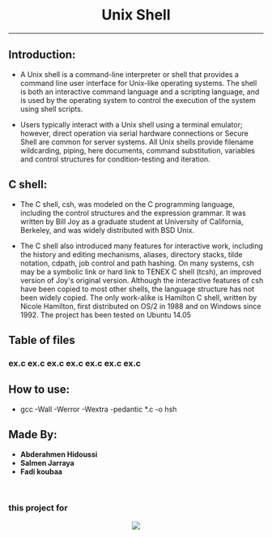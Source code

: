 <center><h1>Unix Shell</h1></center>

***
## Introduction:
- A Unix shell is a command-line interpreter or shell that provides a command line user interface for Unix-like operating
systems. The shell is both an interactive command language and a scripting language, and is used by the operating system to
control the execution of the system using shell scripts.

- Users typically interact with a Unix shell using a terminal
emulator; however, direct operation via serial hardware connections or Secure Shell are common for server systems. All Unix
shells provide filename wildcarding, piping, here documents, command substitution, variables and control structures for
condition-testing and iteration.

## C shell:
- The C shell, csh, was modeled on the C programming language, including the control structures and the expression grammar. It
was written by Bill Joy as a graduate student at University of California, Berkeley, and was widely distributed with BSD Unix.

- The C shell also introduced many features for interactive work, including the history and editing mechanisms, aliases,
directory stacks, tilde notation, cdpath, job control and path hashing. On many systems, csh may be a symbolic link or hard
link to TENEX C shell (tcsh), an improved version of Joy's original version. Although the interactive features of csh have been
copied to most other shells, the language structure has not been widely copied. The only work-alike is Hamilton C shell,
written by Nicole Hamilton, first distributed on OS/2 in 1988 and on Windows since 1992. The project has been tested on Ubuntu
14.05
## Table of files
### ex.c ex.c ex.c ex.c ex.c ex.c ex.c
## How to use:
- gcc -Wall -Werror -Wextra -pedantic *.c -o hsh
## Made By:
- **Abderahmen Hidoussi**
- **Salmen Jarraya**
- **Fadi koubaa**
<p align="justify"><br><h3>this project for</h3></p>

<p align="center"><img src="https://www.holbertonschool.com/holberton-logo.png"> </p>


